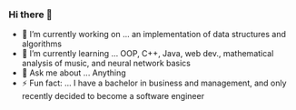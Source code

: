 ### Hi there 👋

- 🔭 I’m currently working on ... an implementation of data structures and algorithms
- 🌱 I’m currently learning ... OOP, C++, Java, web dev., mathematical analysis of music, and neural network basics
- 💬 Ask me about ... Anything
- ⚡ Fun fact: ... I have a bachelor in business and management, and only recently decided to become a software engineer
